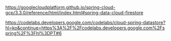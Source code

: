 






https://googlecloudplatform.github.io/spring-cloud-gcp/3.3.0/reference/html/index.html#spring-data-cloud-firestore

https://codelabs.developers.google.com/codelabs/cloud-spring-datastore?hl=ko&continue=https%3A%2F%2Fcodelabs.developers.google.com%2Fspring%2F%3Fhl%3DPT#6
